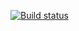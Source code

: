[![Build status](https://ci.appveyor.com/api/projects/status/lgwr3rf9xjuwi9u1?svg=true)](https://ci.appveyor.com/project/Serg130618/patterns2-3-1)
